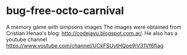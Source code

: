 # bug-free-octo-carnival
A memory game with simpsons images
The images were obtained from Cristian Henao's blog:  http://codejavu.blogspot.com.ar/. He also has a youtube channel https://www.youtube.com/channel/UCkFSUytHQoe9jV31Vf6fjag
